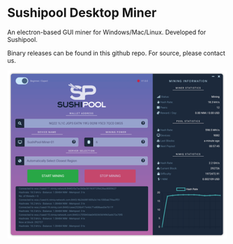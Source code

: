 # Sushipool Desktop Miner

An electron-based GUI miner for Windows/Mac/Linux.
Developed for Sushipool.

Binary releases can be found in this github repo. For source, please contact us.

![Preview](screenshot.PNG?raw=true "Preview")
